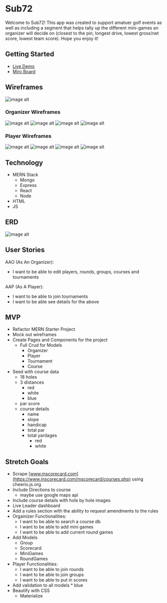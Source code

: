 # Sub72
Welcome to Sub72!  This app was created to support amatuer golf events as well as including a segment that helps tally up the different mini-games an organizer will decide on (closest to the pin, longest drive, lowest gross/net score, lowest team score).  Hope you enjoy it!

## Getting Started
* [Live Demo](https://sub-72-b28ef7bf43a9.herokuapp.com/)
* [Miro Board](https://miro.com/app/board/uXjVMnxX1Ec=/?share_link_id=216502994743)

## Wireframes
![image alt](https://lh3.googleusercontent.com/fife/AKsag4MMFCxvmJOymEAGfd4XF0u2-SfM0pcopZEE2Mj0u4uB5L1MP5FmhRPFUKDn1y9U8tWnxa6DrtgQUrXJs388-XNEpEeYIaIkXxu2_gL6gGSyB9dsnbKQ0L1DY4oPweSSCVpgYteZ510qTs7AbI6sP5cuG7QXcxrtQ86LT_7_olHYgACcG3lEzmrQ0AUcfwGAbMOUcUMOMfGo3Yg97m7CA7o7zB6TV-CagJ3dKI9vTm4mq4oIm_RCvnE56TDfD3ePv1mXX9OZTqIL5-Lu2Cw71_R7hmXiAhO1LK9plw6NwYcIh6wlkczfDpWvhcTNZvONSVJyZ2Jd0FVnsTg4VAdfeQ7kVWSHoTpia8vm4K2UElwA6okytMHFBVhXJ9zPwFqgecBjUEo5eXcMWBI3dUaPLakT-xHKAHhEVgeOBIYGePJgIScZlS9nDRqaFeDFQdFiGyTVwpc-4RaskTuLYbAPeIivVaN26P-K58_0cset5-lNoKXCR2fDsorVC72mSvxktiecuKSkF7uF0H0dVNUtUuLQ5B9dxQ8yVNPnZXOJXnaeB2SsptW1t5bW6cqqd6M2rn-gX2_whK0ivYEP1nATHHPpqkkT1PhDbIeZRxjYrs8rGKz06h6UBRhYG3StJd1H8fZr6FojXL2n7iuPGjkQLU5hBrigSe4gAbNxY9DkQ6-FkaeWSuxrEDH_Dh9Mlgk_FA7ryZruenq7-a7grxLqDMxRx43MMHYeMLjPG7dgsHor1n4jRFVwv1lUlCK9m9-ByVnso6ZGc3r80WKVhKGYresNnGe7DirkWHpFagkL2Z2pyabD24gr-tpJ1zoV0ef1wx-Na_arUBrdjovP_zG0Dcf9ghy2fl6N0wQzHejcdtfFD6uHYW4wwMsXuaJ--oNOgEGTp9FQEdasbmSvxzBC1_f9yvMA7bBim_XqnqPzqWfsD6zoFCKQnD3HpxOnqCTO5AcvTHgALNE7Dw8jYbFthYpES-sq-rRW4YHoDYpTmJi5EgfwrCuIocMB95nZcPmhMGN9CbqeDKGSfo1Yy2f_f4ScJri-Mr3zAfDI3BAyTEH1e0SoyyQBI_J4UKk_NE-Px8TBqBVKXNXGLGhhast2ofWJgZury02E7oAzHoP7ecOqL7QYX6y8N_StMTsXMjTNf6PBuXctch-QK6uTHoPxbQKMNXs0qrSCnGUWTI_iFQ2KLmdMpR3wXTLWHZ4ksixU1-6rAEKcDs2QD55drTZ5p6aCvorYeouK-cNpcM6AWN5T4Zt9Zdno3ldIdWQ28Ub3yBM95reLTKwYQzvUmOuSiDldIyg8qfDFxLS79RzkdXBb2Ogocrar3VcUOvAOELNUwkgNwfCNjpDxpGZWTVQOXAPKFI3S9-a9DoV5TfNzLP1zQDJSNyZP9j9V-tTVX6o3X596a7FDxVLpAsml9o2bQ09ZLK2XP_7X6EPoUu4jhfwtow9hDLZFifZbqffacQc15UjyRmzhWJShEBGrwPy3pel9EeU2iO1DR5uuPL6LSp2mM4xAk5Nk3Oiys1iIz-vm39LXOXcda72iKVY43f9lsDAA7VILBUyy01EWf7gpfRyToZJR_NAw0thbYF_4ourSkvDhWzJDVeNQl6fYRTCFhn5t_QAMDdBNe5JK5sN0wrPDLLyTSFtA53GvZhRm0_Maq1MHPkCgMstc=w1920-h923)

### Organizer Wireframes
![image alt](https://lh3.googleusercontent.com/fife/AKsag4NC0QxRJvqYvzoAsfCiWq5S7F9M-2EXogiUZWKbaIm7FaBb27wwK48Q0KOLib5ShmMbg1TzcAMJbF5PcAW72Qqv4XFzc9ZTVfnYgllHy6a9XZJ4j0zLqHdoJIoVQeKh0Z8xIkZEszC8rV7gXDAbmr9gUBHcbtJchJpqdMVZFNnbD4SubcA2jymx-DICc37smlrv2DbJHCERWDUIAK_PwSr0OF5-KKHkYZeTZrs57ODONsakyZJKCrp0QbH8jPZ5_0QverReL1MrvOCxOwaAVXiZ3jUUnxQWkufoCStiOtqqFyC3tDT0ZViW27GtxpoX5V_ebSsUN1G7YkeNUItg0bAjcQE9WZ-1YiBBoaXK937D8KU7naIlV6nbNqxZ1mVslS9fL-6aRqEul9Tm4tZB3DwTeIC0gZVyZgldfm4HmA9ByJj14lBU541GRsnfrrj00qfkx10yJpgIjxPEKcBYIgjtve5Z2bqSwh1hs1FA9st9k3ZZiWbkHDAU45M6CZeWNXRfJi30oGENFwWE_8LtuvI9CUgxQG6gJ-O29WpQlKMbZi6l7mkeFAlwODddUl4-D-tVrDzrvEr9BOMeKpcME8gedyqbQ7DxlhzSYEbITZeI5NfNdBHW_CvaE84d38pmOMm6EvyVDSMRwum9SB9HzDz2g4QV37cTmE1Y0obesGFj5wc9Wh4TAcYV4Gg0JZKpp0RY-8grYEQnuNKXV7kXOOq3GI_J1GTFeGEem4kN7kvRrGV5kE5y67--73cJQ7azohg7lMaMK2k8wj7uD6KpnivtWICYwQL6_QMAVRJLv1CiQKJTNqBiPygf8Dp-pDWk46J4uVNQyYbNI6P6OkbCAYODmEBX_KGpr0D9vnyUStKuW-oj5e9roCWJx-5vtO8c0WU5DzYe1YpDpiq_ka-spGLQHrmqkewakMK2FkkFv7zhq7i6Ff2dEpw03BTyf3Cdfq8G8vifAt7AnItRftCun9WAm-1vXj4H7M8cJInE9QTKiYJt3QAUy6N7vd5NfAXhXs4d1uGfSFeoBiBa7VwHG8kHgKfuRZknFcIw8UAGG9vqGr92RJOXk9tqksD6751WSgS3CKol3ymNnGc9M37nO85b7CWwxIms3IV6OtWEVyAMkDy7WIr61oq7DtQ57MOVdTFlcM2QQve07mOzrLAROyLHWsc1DRpWwhCAdijmyqL2k7y4hOeYa5jt1DnYC2F_cX8QQQFOT-lDWtPJZhgsEsCO8tenLqJHkk8JKdiDgehIMqU9GDiYUC2NCFw3M-yagWhHCai5xr2qG0dUSgFtXHzSiM_HXJwPho00s6LsGoP1-GIugiQsfLABclpba2yVzmUbqI_C6Vuz-oZydkKJRqr91KVD5-t1GfsXvmv6xUvqW8sr79lVq59WHyo9hQB8ct2B4pjuYGU5NxhdT0YedePV7UNK4hEgb1rZaFom5dG0Y7NSC7wARMNNR3dRAFSOrReS_54u3hVd51XPPqtRvb_QlEF1BxDUYPXGQbFFajTJscX0KdxKLz-tYaFGEovJjNLpIhl-DKj9hgHKAQCkAUJ9UNrD6UJp_9ZbQWqQ5ra9Qx9uEEBwAUcI3RcMDcERKOgrW8XIhhotnPOr7O7Fk37Xh5o_j0s4rN5FiiZRXzVm_sFu_mJ4MsxKhV5l0cdbfM7YqK4l0ruR=w1920-h923)
![image alt](https://lh3.googleusercontent.com/fife/AKsag4PnPXVIVus58eOzBeJBDn5HWbToOJlsxv9JeTmHGrIiQgue1zDmCXT6AHrevolGcGVDJfDb4c7TJLlfb2IRLS5UGlx_WVzAqmeN0n2PJVY1dHeupH5ka4s79cv6CclsQaC0u4fkuw0FeqXrpT07v19Y3f4Bxk_06X2H32QHsfWEwRG3wyhkwnL66UEBFu9u-GxRQMb6DpGh1XEw8SmRhK8Ishp5m5k2WzW_BT1h3uB2KAKyRxN7xrmJOEzEH9YJrn8mQwyLUrkWPXwyhNYPJhzE1-LnDjzo5M2rC3bHSo5Pazo3CgOUC8YXSR1NLptiZ9rn5ATKj29EaenbZkL3Cne48F8Dwbln-BkuG81Drx67XhBbdAItFAvJ-qeml6GM5jzRMXRRRgKa4v4oDKyl-u0j6Q5fUhqCQ9ufUOWbC8YBJdCuFpnZy1fI8OUgbdpWI52Kon7VgDrWHQlCuixeeffa0CtKONKs-XuDMZtfJ0h_5zdq1NOhLGBBfhB6eC8sLkoOdsf1oEYAl_HalVhT11q_-NFMDhADXZAQvHDRVRCNY1BEYfnD-Ops80hNQDh8dXG_Pesc6gE4lNxaKd8-237VTmAhZOAKoSJR3q2qxI1P9tx8Vee7oP8j0pzkYG46NiyKqRM91a8FZRpWfkR8rJWnfLSteaUbYmk_TzzDZ44JK-3K0g0jmpq-IUYptVKNE4WqmYg3XjzBVodT5LDd659xidcxF6slV9SQ-TraVRb9ZmFgyXmh_aJ-B_d81qodRWRjUtgXhQMs3rWxOADA2S_p9k6mYF7pDxgf9OtNHZtbxOZVEvxK8Wjv4lbAad331l9XzWJPYi23tkadqqNOGRISM5xr9j00PsAUQUft8Oc4kDFitDhFwZy1siFXbArVJFOr7gp-4pwjJk71djbSwdpcYTmxxGsl2Qt9xRuSre87J2BjKmeqECZmh0sw4qISQMYUq0WmZvBmkiCFI3OhZDQKYq41LKuaMxwUSPvEwklxykzZl89Yta7PngaiHDg5moAeq-x91OF1c21HF7T3MupGPcOc0LwMcLiKZ4iTlSVx1RyyoIJOMFiVTgvgq6214gjcGfBDJxunwoG5FkgZuE_6traEVdNFwRYpd_Bd5U0gNrFFtVdmPRT08lGCs2LusYgSM8ReGpMPHYfEWlbMpqonjlI1hRyBsbuDvva8Zkucu1KXvUHBMCNxZ63yVnK6crj2ZYaTUuKOPvxHDxffYj4Qnsll099CdvumSv4B5cpP9W-8JDr2-nnhxcnW8eRuFkpMampVvfiqO1iYzVcbWy-06Z2CelUHOYHz7mu0N2hScJHZJSl_6U8XVqyOozocGTSHS_rsJ1WlpZoeuPQ0MJYDvi11ymy97NYjjJ-pqq7NxJAUeVNu5hJLsYPMHmheLDsyGQSQ83zpmS5TIXnCXbQ9HhcNcTcuz1V_9TI2hzgwgI6OH6TZY_IZsZ-P0k32Kv2eATAWY8O54iRg6hxiTJhl2S1EfsCKs6YwgsngSLDCCc9AUSuHX4gScMCXgNwDMOJEA-B4cNMVxRJU9z6XOMONXnAZqy1AmcQw8PCSKPFDJMeiJEUKBusUAHLF-yR80Y6ugT8inNsU7DULlGEEcVrF4fn3R8ejdRj-EmXpIF6QLhA_weCvMkQAMv9sKnuyZPqEOs0VE-Fu=w1920-h457)
![image alt](https://lh3.googleusercontent.com/fife/AKsag4Po_Eisitxx-YMjETGOnCxGUPwHk1SHoUXfnJ4TO1l6AMxpKkq8G98newxL2Lyyk78GQ1G--LpyS99FpNEJyd83q3F_g22Je0547TK_pBPYhFjNnyCs7F36YF0gN3VXvE2-EKCCq4oLL5f5mIHzboYTTxib-mJxh-_Rg3JWNSQeKwfHyyKYxAvZLrms_oevufiocKnrXTUEVbN1YC7782Yg8SbIBJCmJ_f7YHFV-SkLxs9wtrZ9j7eSpDVbsPALOtCGA-RNatPJa2z7DVSNnHaUJ8BnqZ8ZYNI-HjT1c_-1JNFkLwPn-LzaGwNpQd0KJ5yM2HxrRM1Bj3xAit5jpU71Ey1C4HwE-kPD6DudTZ3uUT3gxNXGXyV7wAytm3JBl1fM8G_5WpJJzFHu8_ufjA9mJt54T9WP6ueDS5oKcB5Hgc7iea45NnGuEPWSx6J3W3QJR4PasuO7Ctcsaf2vvBKG43ttmaVIqfCVYDfUehjLWaqtGBljOYcdzdehPPSJ4SdUyHTM9FI5CueZRM68e3IMzQS7ii6andGSbLd_yj97SBEAAGmrDsPf8LunGAnHFMmlFxq7MHpYWFnP7YSL5dHMI764hAWbyPXwKJk90VACi-dY9I7VLzNQ4IBmmkLO80q0nqhvAnAyBzbghznZ-yPazEFBgesxBW3jZ38A4kpyjNTWR5gxCERadUUc_gr2Wv8F3pSvYHnp1xOJ-bSrQfyVB_rzQbgxT7M1apAElFFF5Kh3RpU9X_UOM_rpC51IR78pbE54nX877Jytmy0VyFAGIFeDGeDZrriL7CENvTrC4vHKur2Hu2LRq7rDzF7NMKYnfvyVabw0nIXvAfEJoAyXkHXmcCgFLlPVMDgdIiH2MRc8-kA11Ypw8ZwhuOTV4GivcZNtOOvkdVwlfdP-CSbgP1icWTmeIYJLqILVCFWua4erZREhmzTOawq9Rli1EjTCaDyB3Bupmm-Zd_d2AaWWVlc38JwKpAnXY6K_8dmmHVYa0usJyM8ecyBuxslcPcmgCfhfIzbPYbifG-vHcldkPSuinN5dmGjlksCPEnJXouRwEHxlUoLhJcnEb7zc2Bto9r4bghX6gQYhaoxXZ9F1ewNrE5GDo9WaoturrE3vXKJ5QtY842j5eKaJf9N_CGyDsYLJ2HOpnq23uMIjX38NU6eYyOXSXf0vn8FxzTva-yRlb2uj3-ZVbwP7eP4S1Rj-PuUIORuST-cI97K1ENowX9p7Rxh2j11wWvkgdNjjwVvYjSzGd8G4O-7OwO9kSbnbmgyM1VFBnGINUOqmzdIsfAcDhOfbPJeSy8Jb5mYXTfSTZLwKBtkBXmr6EAoLMjWvqTZ3jw1j2uEWvcGkpsropnzJ9DcuYMm1vR8TPAuS4B2hT_kEgx_ce51KTHfLqpOn8DJ2Gb2fUErC3Rcwt_3EudHs8R6nfCOgUHY7J3FyzDx5PmZSn84uFwbmI48EnQxIyDpk1P0YjPiMyXlTx3t1HHTyIpJCRK5O7gp9eQJHRSprIpUaE0L4oqdoUYOrI0Ju7AWDsO8_fC-K_oGCsES9Pv9USqvd6y6_zT6SSDgP6HHbOeMSfhkQ0LN6hynmiWTjajs8xjLayRszsHW7NY3UXwPJUdQDlmOOvvGBQGV-DMuOdzUIDT_P6QVFmitTNNW9EzS8Ws5r=w1920-h457)
![image alt](https://lh3.googleusercontent.com/fife/AKsag4MfvEf8QS8Bw3dQAR-Szd8Yk6UpFLz3j38xQe4fo7Y9asV7VQ1wBb4dN9uVJKa9-hsn82no-jSye8jvW7J0VvZjIbylnA3-TQRuAixyzFevIU4_P1Yp7IN9VZ3v1EumJRu5RUSoFfq4sHd2kUlD143BxGdVFrf4uQrhz1m-Y-pVexFHY7pTq-KjpY5UBlKFbdFO-03Y31HI4s0xkXVsdZnQC2Ja7Pebl-SLyF4Nb3JhRxuVUeUKV5IlpM8v32pr-QiQf9JyS_5P5iY56kr6cLyTiwfbnDWUZrQZuH-LQiurupzMBs6I0n50dhx33eYBSv0FuZFJY2MYahNraKYw631_vGGPjWRV5T8CoKYGvWRfb8GJV0OSVni9Rlxr7J6GxmkSapz0zLjG57bdNc3viScVmv_9j-GUcgr0zg-4cQ9yM6xgyAKfIrbnBWA6tmv0Hct8HYy9-1Gad6-i2m-_oatU-2_kppG696E3BquCzz-hV3JSIaZ6mNhTg0f6poqmQeiAoGjYtDG7f-sh3kTqZk1pzBlILdwTwayXzOlAhoTVQic-q1JhRV6oI_XreECvb8UhhrrdpsTieNfeBm9mFPHMheXIvFaMJKr8995WrLbmBfx5DhOuaSXrectmNsTbAseo3p34VfTEXa1CynO840eiHilzUD_PmoaDK5ejNYO4xxVVUoY67c0MuxPQm8Tt_NICHiu4-b0u4jDsD0WucInWrZg-ezoNvt1TR13WDg-sr5QE7sFnpNp5tnY_BIeFE8ziGz1dumsQruh1IutxOUc0VaGpLyn0VPRJa5ejiGEqzDwAi_ytxw1I8tdC4Xx0ZFHDrXYl8cdwLqAhKTf4fT6r0YhJjoGg9DpYYwdzkXvJdpv6x7pGhyWh321fQVkwcLOXKRx1fIcP4CyfUgxldnUEiDbrey2XVxr4zRhKDuNgqOQiZMUaQXOaIV6QTr6tRFxHTORP3asMzVrp2REy-hQ9vvnqQ0St__jr1q4CsFKv92h3HPOrzelePP2OttA1DO42WHYK9fOfVORn0Qjj0HwtJDn9JkIEeL_169gqoUIvqhiuB-w406RrTG0kOU03VxVvI2zUQxkfbk4l5tkgvvV29HMJswz9v6ZOTzoeMjFJwGmHpr6uRGLoDXcY_irys1NPWVfo2SuqldmVCx4AEYcTFljiuUMl6d1BQ2KdYaz3v4ophFwf2th8gog4lCwqgSEXEHX755wz9aFT6Jpc8qC6H2BH62YptKNC3Mksg9tJNBVXJeD2KYKd1cyfatKuKM6C0UiU-_D8QNLBiOpXoH6KP_EOqRm39u0QXGgCg0H3FbtixjhvsBGcwuMxRn6r17UyMLmmaSrNyklq5xrmWfn_-NyUxDo-W-MstCytIPbRzmr9c4NcBI4ixsnzI_YsJCWQQ6S9HkFlHw4Rf53cRjvAH_2ngyxVctGN5taTnjGXAWaMYCu6MtPF58bCEx1WEdOed18IZyDM9eEM3wTfiNQQ8OHkXajdkOcJt9UehWMjpBmyJs-ssk1GP750Kd-pE2jHCKMR9g_1ZUh3RqWbg_vtch8XUxKelwf0mQ3M8cXNW6Vyl38VX_VJkunxIt4PtrlEejq2h3ohlv2WyeN_QlJ3vYKFSp_emS5lD6FIlOMyYrcdEhuNcIM8QFgxjsiuUHBrSY98lFkI=w1920-h457)

### Player Wireframes
![image alt](https://lh3.googleusercontent.com/fife/AKsag4Npofn8qfBwV9QWY6wyMIAlmuoG2DSUowRcU6AH9Cb886aPlyUmCtGJJSgAVRcnQQ5ZkfuUzq0B553XlCQrvr31bsPffAMYQqYl6VpROT5srOUo_nba6mMKLntsCZKPuWRlm_QyjoOwYDiP7FF03vL-Tzd-T_B21-P04yFMMB8Kag8wiAsFdLQFx6btAD_DmtMB-qCdl65ioV5EDzPAd4G0El5ReWQQpq5cuP81Tx9ep_wXrRb-zdnKMsaLhz4TbQq710oo20ffsz0vNMJw5STToH0_lAkqbroa8ZQqy12n_lWUYQ4zp0A9WkjXcDVvtunYQRM2KzID3ZeIH58u8Z7EIxf64Jh09hsSenppZ9rulCPCNVTMQnKB8eqYOFACpsDJnRU6uxdBHwtGeDofLOiyLpKfUPmo-LhNNUQN3Ml6ZP7fpI3ifumZqlTScmwGgRcgSSqfaSDsjiVUeMrpDQE5NZ-z0Jjr0UixxY66NshvbqmTtZThoQA3ooUmU4Y0XgjjrI9CpNRCIeGQCpHg48ZLupfbz8wKba3uvIjSK6XPbSbHT0oFT8-XAXq6Ho2OjdHGY2dRpafcidrJDCvQz3gII12eJZhz13jKy1ErtUklHY_1x-c0okv2Nxgk6GkZRrcF0kyyZhM4JszoDqUhm_kkXeoTsb1xpKrKODpvi60gua2neNar01ZkZDp3N17wEObwjsfn7GzD6pjQ1R41tTiN9HK3t0LUyWi6NRYGpE2pjTyjLHLLt4ezuo7kC5QS70ePRCVLe3b4uM9CJOKkgk0QlxfWnjf9CM-FUbYGg6I7tHCsalUgoNO0ae6hGSVi1dCxG5UhNK5iMukykwIZSPXdA78_2ywSaYqGMxDQPX8Bo8RcEJ3d6CuyZnvZrhrVtFBS_R9BK8Nz-JPMq0tHwqCzJ2In2lc_JrlrAoPQPMmsNXoofCRALq0N00R7ipUrRCzSggzH_-Ie2logNBcUCtJHM6tYvsicgm4DFtVFGCjfSjBhBoChFIenDt6OS70cEvnGI7x4tHn7DNPF7NmT0cwwGSjpAtE_2_EHT4O0d0LWLQVUF_1_O00_JTkVnz2RSUORSfJwZwcGZw4emMdXUZA2gikELSwZHLcM8XyZYfXhgmKJmZaHEM3sClTyX1uGtVqKG93uaTpa5bigos_aA5AOD2sSwuirM5AtpZV3b00Pzj-dk0Bykllnd_sfatlo3HG75IRuV72VPDQMnvSFVxHVqGstOati43WQi4ZHeMHIJ5S2YS1CMC0SN5sK_Q8xxvbbxvoUbiEWxMnElbdv3LLmEQp0VdryqU3rVrxuLlTx8q9fztQxEq9e_o6B0XgMrGHWuV5j0KDGt6HczZBF2U842CtNueOQr4qnXW45KaE0TpwrFMAFH2-N11b4yYrqWB0cRFnS8Vk1tMbW1JQzw2LL2VPxlhpdNorr6T253hby5lT77Z2sosFVmStof4vGvpk30liAemygZMaOQV75juzUdoEiv2azVOb6t8VaIhbcEA_aFPnCimT_qJRF8E23Fkog85_57umkjzY8j2eCEIa1wn41ntjDoD00GHewrN2KDXvaa1gtCG2Mhe0Brseu-Z6nAsznO2d1ZZJvxlCXZlH5xb2aPACUHL-z6tgwbOKjKJJELK_Hb3WnAi9jacWVs8d0dBQDbUiJ=w1920-h457)
![image alt](https://lh3.googleusercontent.com/fife/AKsag4NSrSwqUVlMNrcCRilnld3QkNtlwzmsiiej0HIOJpkoWQkpYBM4U4YApPRgFZQ5tmkJyD3ELB72nG5It66dI4UNYjiF0NS_uDGh7w8pvhTo1kS2J1Cn5FTLEUg0MykNmBFQcecx3iRLVJq3ZePhvqdJFmggVmfM1nq2Cpn4r9xtfQAaOf8eevCwtTt2HITjiAOGbHBy2tmcyzaq_lHd-Hkg4M7vKCYsiCZiDw6kAjA7AQTMR4Bm_7M2seVJDYq84QHlI5hha9SwBiAaWqSJejF4Wfzc_pjrU88Mw99aUTneqSEX_4MI54r1DQOPRAbrAPdDuw9ppViq5LHyrZYpipd-LC64JUWFzOL0OcT4nfFV4jb41tbp67ZxdB7CM8lDoO9q9mC5tMPNzjwVVWoUXV4Ew6B-2jOgAfvEabm5afXtzRfQOH6ZxCf9o5-asXS8ZRL48snTsB9DBSSW2tNuDfRtLAF9cB9QB2wzzPB_mjlIKsHPV2cwvJLyto75RIY3bTlQGbw4H6oHu8SXuyagkf-avujV-1URFDAb-L50dSQ8APZCF_D0DE--9CSUu6xWLtAtATHQTJVk_G1PS3WDblkxvMDQiHQTvZfJR6cyCOjk71MX6Ri7Ad1Lvlb3syu6Vlu7j0IvLzQA2Yf52taiazvpP8DMtzIxaFn7TDQbSKrcsCE7QHnAopZF0rOs5-tcd4nK4kAUcEHmhCGW3odUj3RpkXiFPTQ5warTkTpznB0VBoDoIe_RjUOhHj8_OM5GEJxkFOWHqge3avFo_9CDvp0JeUbccL0S6rTROOLrfn9cO9kIAKlIzrV3YBrXaNXh4NRUe_EEnR7Z_-6WjjXQq2kOHq4SF5U5ThEypmp7-02FptTD1kWXHtxorcEbDvABzWJ-5ye4fU-f4v905f3ZwixzDJzjhVEPWTzgWLmMipp1HrM04-A9mfQyEJCRaCE8BAQBKn5lvpwFQoUINVCoTi2k3xj4y6221lFTF6_RM0IDgP4XqL3--RhGOfIKnxLjvvS-yMsdii6ZMglh7VX0NYSU9k-U_jPa5ed9Oe18rdVJUMgCVmJRinARK9oN1UC9jKVqpC-QaMEtoOOeNuCBcg3S7MYVgPEP0vQfIrKXIyVidd4cTUFkq93iATB_rC3Nf1zDozAEU7F-IWNSqkLocZcCIcBogLoRVhfFKSdw_x9LUVKV-iaOsEZOzP07pPGoN_vIo2bNA7kbBmZDrkjg7vUlPTo9qyEScejGRNgM_1aoLoCi21lmphNZJBGeuKex1YctBI8OWCPyf26aBJUVUWyrUWwD6_pW6RxUzyX6juVxOR1wWW9ZSTx2sbsjJD7xWCAjE1Q8CpeXdwpeSnux-2pJRflJqMUWN2luGLvFDYoa_w6uQ6JpJTGksjWyps4BzRBwkj80Wj3G2_Q3Js6erNeu3ggMCAdde3bwWQoa_eFZpCER-1tCoxb93Fj5TXzov3cjuywWVKYLfLAKsMbyISdye-E5vFlzLYFNI0w4ZDYd4m417shWWSjy2JZySqUDl3kGs7H0CwT6Yxp54Bh08QAdu7G6Gwm-N1_q8xeAnqyH7DnhBB4nAm2pDjeNso51VHIg6_w2510sFMZmCfyfqpKS9skdK9o0AR7szWfYjJaigM6RJZfILyROdmlG_dmID9desTNrz8ft=w1920-h457)
![image alt](https://lh3.googleusercontent.com/fife/AKsag4NhhuOloy59FcB437ZjLz9kBIFl-B1naNjIyaSw9AZud-6CMjbicqxEXqbI2pA1p4GkPRxziY4bp_V5uO-8xETSg1cn9y8k4OZocyBiGCbEEH81FMWDZPt6KN1WMBidU_Ep_-CQX3C33xoagovJHlLE3cVzIN5Yzf-vUVC84XRQVpJkkhVa7sc6LdYlhHKcQm1_mSOaWII1C2dSi_5sedEBGzC4bdsBic9iXGfNlsezk3dbqVeURgog-vaa-na5fgURm9UR1x_Q01ImFYVNkFFrGLKFaMI0QlPuj5zjoaFghwihPqYEHG3DgKSOpGxPwql-hlFaZD3_xSNEeP11IzHZXjX-FKNHWEnlq_p7-kLtuUI-t28NZXGNEW57G_aJq5FuxdjRlG0S0bm7NMvTd7ivOZjIRSXqp4bYYYC2_Su0daZrg8tpxOo_PyChjrdGVuY86vc0utaNX5wc7tGLJDMzoC6YE8yVu9_hZTBk000gUHcOiCDPW6qhws0yHNjkJlqfFBeN3gNH6UY3_SgKcOQ1VEGERYcu-J3F1ryAzXz4qZEKyfb8bjtRrVnd0BhKLADLe-fhI3aIx_n2rjtStQyHiJesAE5lsEfKEkuMeOsUvwgDayfAPSFrQ-WZBzui0ojst4J1wqGmJLRKi5ZoewCCyoRBNv1dDMk-8XxF0WCePOnEDxiZu5_w0ZeJ64T7Ph60Jw7uG8vA31cQOlVLMnih5dEJGrL8kG-sDCeMn-qorX183mtw8uHTgmRjgG1qhpuIOZkSIth_3WZkmp5g7gmM5wvtkwOCBrtPwg45F8c94Pfh6ZHD7kK6GQ9x_4ikYXHd1PfB3Fhz3dY0dQSz_bO-4ySSneYtN-19QnJZ2QGWoZhg_2JCftJW8rK0e_hR582Hkbi8Z-lVYSeC9WXcmgj-WfDN6tbDBLZczVVshfXxIy13LH-sdMK5BpMelfItllJw_FIvGpTRT9SuNDy6Le2iRcvJvLcfDJvwqHicKYaIIy5Pgm93V3Llq67L5crLaWeo_exBB9lq242zBV-XdSBOC9ohLJ7Yq_4-4s8GRHnTYdtad-94lp5pp4_4eQyvwYtDbh-um3OMZhesTo7sCZEB8hjvSw5Get4aVpMa4N_3ogX501B8HqPCVppljvGws7b8fOCkYjeFCHvCbbYs76AGVRcQLIZywmFn1HwYb9QU34j0xVAKugC7qrT99M4OVGgjsqdYylEehvxik5vvbWlLoOZ3TsP78rhpmzrL7qZiKkk6PVBeNEDh-MN9BhHrEHznpFbU10J0yYj2QZhK0pJZuVEVyLLpiTiIUeOb_m8X4lPoS_RsN57y0uIKz1sQnKmpSJ7s9ExX_CEv84PNcJWn1XFHva-Gc0aXxjdN-UijCgP6zOd48TQBg30SF-9BtOEKghFJfzsmJTkp68LHw45MAybWN2927SotKRv4vkVG67tinxx-4ARvpAVLkliVbc-VNrLiU2zRls9DWlD2uXcrrWt3_UoBmdQwKcxvXiKwkKDWqMQZvlpddiuFIJ_u7tUJdAEurL6uqEypgHud2Y6y2rmbo4KRh6xpxN74KXiQnwMRbCbHqysiYGih5yvhO1MPYVqhsI5uRpCr5YJzvh68ZdRCnBpj3OODCSMACBMFH28ndXiXLO45ScgT0GnkLviSdplf2BSi=w1920-h457)
![image alt](https://lh3.googleusercontent.com/fife/AKsag4PvqqOumVAd7ZaKnDWH8WO-mliek7tRNOuVbm2tC-bI4jXdGHlFMP8GK3zhe8DXBzJL_fS-vBNP-8eXy80Viyw-0OgFZUF_xu1cjZ_pyiLWG0epEGcJmUhKKfmsqh9CUBEPZF0cx3mpaTUesu2__ndt94sZDJTmAV_FZYJ55KdsjcmiX0PAfjb8MZgE91RGDWpm9j1kMoVQWWUEPAY_tN3CvFvNnJx0iHZ1mGzELoy3RPJ7V0EP7dtvcMhm3eUh2ZqQ3MKRbtBBi51BMRUTBAAJqKoAJBlJbFgDmx0PfUEs7c7hM3nSWELxkzZXM3RrXiao6hY2Ej8C9GYPyTOtCfMjD-AnS63lPuTmMXJmGeK-awK-Ee0VlRpFnVTofhlJF9OeQAliSX-ZCr16gtV-VlgHPCccSCadiGl64gVNR1pHPdzXYWGn6OSSShxmxFfZeM5LJpoBBvetekbcBI8EZoPj4ADDcHu-rHzyV8-IvlhRnrasRT79_tNx4QI9r-1-9fNHFeC7NUgcaH2qWgP8KiyT2GLIVJc430TOVgapQtKBuUf8QrJW26Xsn4SV6c72-oBmlIzXa5_9I-F3T8FV8ljQvDbL4v-IhDuESb0nWh0GwJ4rFEeDPOSwoakrOULQTSy085XCOogO0XZY-9MJk7_xyw--h7iMAdqn34affEkkyi1cbjjnAxNG7r4zorvZgtLYmCK8m8fMvy9ktts4-GfcwBX9_5PEtpZr7ujFjwNDvmGJMcvbUQWcb84eTJEwLtfjhoQjshKqTcHyDf2NHktZsjg1qvC3_8EDLSwu27vh_Wc_9pFo4P_2snPlJ2h5M4D_ta2G5AjVlJsmK-zkL7cGRkiBXnGVgDcOwPRrswE4R33EmoM1ZgvskIElmcA5ZoeFJJXuN3xlSEx3zlt6sYHJpuD2g_H45e7NIyrEaBqAsi8WkzZPNH2LT_BUUKIFc3J037kcuVzHnFlCsLs2DlownVokL9o5T5nsxkxWgHBvSSaNfZlT9DfmXyg_TBZKbkUsepUXa-6CfI3YpDRfCNMGiBRdPPbr2f00y2qEk1sN4tiZKGImYRW_ZGP6sNdzaLE-eSr9d31WFRSVZUC6lo20t1rGNqdy9Tw_S80C5RXfZjKdgwjmwgEAJdQX3W0U-nZi9leEwVFuHoKBLlWVMoPDMIMhfvW4cleXZpmFI_MBdafNEgIVeI851BI8mgnIXxB4UshDp1SdKIYni77TYl7xQkz7cwflNJq8oz4EDTJ_nZ_3zDQFmpxx6UMQoGY104BQCLHgvV5uehZnKyTdCzlrK8_cf-8QN2dzq5Pi_YUKr8k0XTN1ku1Rtxx2TzG1-4QKq57cK9P4Vx62C4zOLRqDRRDuYB5-VHGEAfYs50qM8sjon_ch0qAioog4Bl1l9XhhJSj4Uhyz2yKMivYYxO8RPjw5nG1AwxEovgWWvIDV7V_B4gAxo5Y8G3UVwKbnRyYEeosi9JR6GrLcQtAFzROQ5It8xVpK38W3NyW_DzoKW9cjke1-0On8NdyJQGU09WdBQraIv-UaJsj5yCNW1t0Ci7-azu3i8SIBjW3B8FuDx2CYHYwpJQbuRy4BXAxw7bu5bUzCHvvePmpWe4k5KwPRS2FWU0C0RgkRnqg4563XbyUTm3U2gBoc-LO0m7Nqo0Qveba5qN_Y=w1920-h457)

## Technology
* MERN Stack
    * Mongo
    * Express
    * React
    * Node
* HTML
* JS

## ERD
![image alt](https://i.imgur.com/wj7gzKp.jpg)

## User Stories

AAO (As An Organizer):
* I want to be able to edit players, rounds, groups, courses and tournaments

AAP (As A Player):
* I want to be able to join tournaments
* I want to be able see details for the above

## MVP
* Refactor MERN Starter Project
* Mock out wireframes
* Create Pages and Components for the project
    * Full Crud for Models
        * Organizer
        * Player
        * Tournament
        * Course
* Seed with course data
    * 18 holes
    * 3 distances
        * red
        * white
        * blue
    * par score
    * course details
        * name
        * slope
        * handicap
        * total par
        * total yardages
            * red
            * white

## Stretch Goals
* Scrape [www.mscorecard.com](https://www.mscorecard.com/mscorecard/courses.php) using cheerio.js.org
* Include Directions to course
    * maybe use google maps api
* Include course details with hole by hole images
* Live Leader dashboard
* Add a rules section with the ability to request amendments to the rules
* Orgainizer Functionalities:
    * I want to be able to search a course db
    * I want to be able to add mini games
    * I want to be able to add current round games
* Add Models
    * Group
    * Scorecard
    * MiniGames
    * RoundGames
* Player Functionalities:
    * I want to be able to join rounds
    * I want to be able to join groups
    * I want to be able to put in scores
* Add validation to all models
            * blue
* Beautify with CSS
    * Materialize